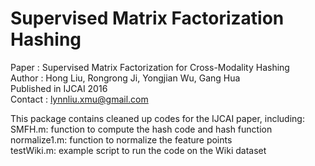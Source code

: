 # Supervised Matrix Factorization Hashing

Paper : Supervised Matrix Factorization for Cross-Modality Hashing <br />
Author : Hong Liu, Rongrong Ji, Yongjian Wu, Gang Hua <br />
Published in IJCAI 2016 <br />
Contact : lynnliu.xmu@gmail.com <br />

This package contains cleaned up codes for the IJCAI paper, including: <br />
SMFH.m: function to compute the hash code and hash function <br />
normalize1.m: function to normalize the feature points <br />
testWiki.m: example script to run the code on the Wiki dataset <br />
